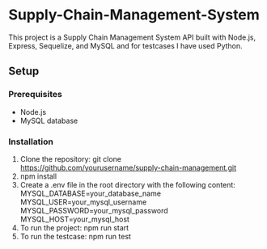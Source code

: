 # Supply-Chain-Management-System


This project is a Supply Chain Management System API built with Node.js, Express, Sequelize, and MySQL and for testcases I have used Python.

## Setup

### Prerequisites

- Node.js
- MySQL database

### Installation

1. Clone the repository:
   git clone https://github.com/yourusername/supply-chain-management.git
2. npm install
3. Create a .env file in the root directory with the following content:
   MYSQL_DATABASE=your_database_name
   MYSQL_USER=your_mysql_username
   MYSQL_PASSWORD=your_mysql_password
   MYSQL_HOST=your_mysql_host
4. To run the project: npm run start
5. To run the testcase: npm run test
